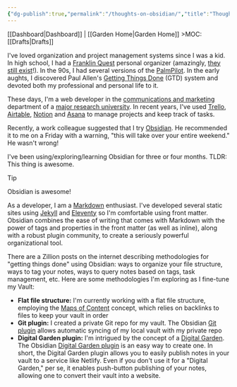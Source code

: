 ```yaml
---
{"dg-publish":true,"permalink":"/thoughts-on-obsidian/","title":"Thoughts on Obsidian","tags":["draft","obsidian","project-management"],"noteIcon":"1","created":"2024-09-19T18:40:27.571-07:00","updated":"2024-09-19T20:19:26.928-07:00"}
---
```


[[Dashboard\|Dashboard]] | [[Garden Home\|Garden Home]] >MOC: [[Drafts\|Drafts]]

I've loved organization and project management systems since I was a kid. In high school, I had a [Franklin Quest](https://en.wikipedia.org/wiki/FranklinCovey) personal organizer (amazingly, [they still exist](https://store.franklinplanner.com/)!). In the 90s, I had several versions of the [PalmPilot](https://en.wikipedia.org/wiki/PalmPilot). In the early aughts, I discovered Paul Allen's [Getting Things Done](https://en.wikipedia.org/wiki/Getting_Things_Done) (GTD) system and devoted both my professional and personal life to it. 

These days, I'm a web developer in the [communications and marketing](https://communications.ucsc.edu/) department of a [major research university](https://www.ucsc.edu/). In recent years, I've used [Trello](https://trello.com), [Airtable](https://www.airtable.com/), [Notion](https://www.notion.so/) and [Asana](https://www.notion.so/) to manage projects and keep track of tasks. 

Recently, a work colleague suggested that I try [Obsidian](https://obsidian.md/). He recommended it to me on a Friday with a warning, "this will take over your entire weekend." He wasn't wrong! 

I've been using/exploring/learning Obsidian for three or four months. TLDR: This thing is awesome. 
>[!tip]
> Obsidian is awesome!

As a developer, I am a [Markdown](https://www.markdownguide.org/) enthusiast. I've developed several static sites using [Jekyll](https://jekyllrb.com/) and [Eleventy](https://www.11ty.dev/) so I'm comfortable using front matter. Obsidian combines the ease of writing that comes with Markdown with the power of tags and properties in the front matter (as well as inline), along with a robust plugin community, to create a seriously powerful organizational tool. 

There are a Zillion posts on the internet describing methodologies for "getting things done" using Obsidian: ways to organize your file structure, ways to tag your notes, ways to query notes based on tags, task management, etc. Here are some methodologies I'm exploring as I fine-tune my Vault:

- **Flat file structure:** I'm currently working with a flat file structure, employing the [Maps of Content](https://obsidian.rocks/maps-of-content-effortless-organization-for-notes/) concept, which relies on backlinks to files to keep your vault in order
- **Git plugin:** I created a private Git repo for my vault. The Obsidian [Git plugin](https://publish.obsidian.md/git-doc/Start+here) allows automatic syncing of my local vault with my private repo
- **Digital Garden plugin:** I'm intrigued by the concept of a [Digital Garden](https://maggieappleton.com/garden-history). The Obsidian [Digital Garden plugin](https://dg-docs.ole.dev/) is an easy way to create one. In short, the Digital Garden plugin allows you to easily publish notes in your vault to a service like Netlify. Even if you don't use it for a "Digital Garden," per se, it enables push-button publishing of your notes, allowing one to convert their vault into a website.
